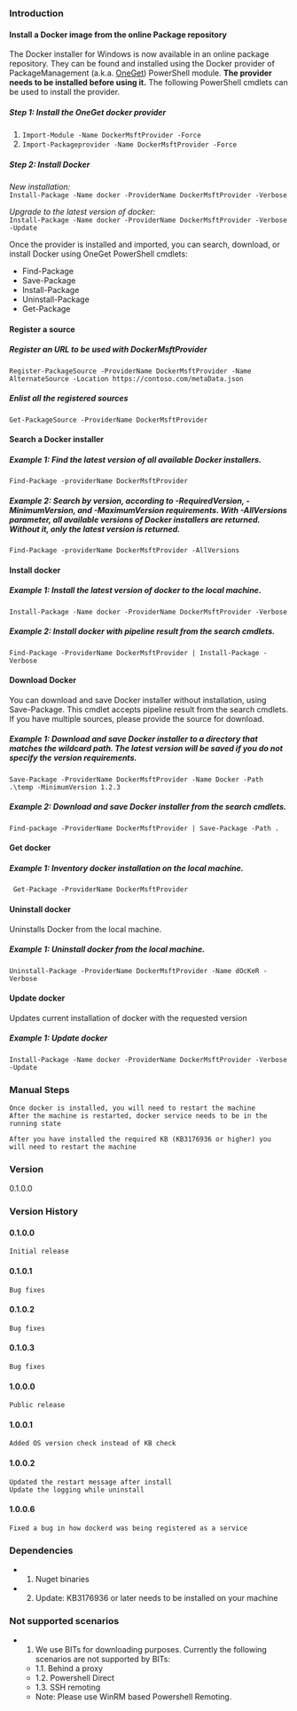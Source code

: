 ### Introduction
#### Install a Docker image from the online Package repository

The Docker installer for Windows is now available in an online package repository.  They can be found and installed using the Docker provider of PackageManagement (a.k.a. <a href="http://www.oneget.org">OneGet</a>) PowerShell module.  **The provider needs to be installed before using it.** The following PowerShell cmdlets can be used to install the provider.

##### Step 1: Install the OneGet docker provider

1. `Import-Module -Name DockerMsftProvider -Force`
2. `Import-Packageprovider -Name DockerMsftProvider -Force`

##### Step 2: Install Docker
*New installation:*  
`Install-Package -Name docker -ProviderName DockerMsftProvider -Verbose`  

*Upgrade to the latest version of docker:*  
`Install-Package -Name docker -ProviderName DockerMsftProvider -Verbose -Update`

Once the provider is installed and imported, you can search, download, or install Docker using OneGet PowerShell cmdlets:
* Find-Package
* Save-Package
* Install-Package
* Uninstall-Package
* Get-Package

#### Register a source

##### Register an URL to be used with DockerMsftProvider
	Register-PackageSource -ProviderName DockerMsftProvider -Name AlternateSource -Location https://contoso.com/metaData.json

##### Enlist all the registered sources
	Get-PackageSource -ProviderName DockerMsftProvider

#### Search a Docker installer 

##### Example 1: Find the latest version of all available Docker installers. 
	Find-Package -providerName DockerMsftProvider
   
##### Example 2: Search by version, according to -RequiredVersion, -MinimumVersion, and -MaximumVersion requirements. With -AllVersions parameter, all available versions of Docker installers are returned. Without it, only the latest version is returned.
    Find-Package -providerName DockerMsftProvider -AllVersions

#### Install docker

##### Example 1: Install the latest version of docker to the local machine.
	Install-Package -Name docker -ProviderName DockerMsftProvider -Verbose

##### Example 2: Install docker with pipeline result from the search cmdlets.	
	Find-Package -ProviderName DockerMsftProvider | Install-Package -Verbose

#### Download Docker
You can download and save Docker installer without installation, using Save-Package. This cmdlet accepts pipeline result from the search cmdlets. If you have multiple sources, please provide the source for download.

##### Example 1: Download and save Docker installer to a directory that matches the wildcard path. The latest version will be saved if you do not specify the version requirements.	
	Save-Package -ProviderName DockerMsftProvider -Name Docker -Path .\temp -MinimumVersion 1.2.3

##### Example 2: Download and save Docker installer from the search cmdlets.
	Find-package -ProviderName DockerMsftProvider | Save-Package -Path .

#### Get docker


##### Example 1: Inventory docker installation on the local machine.
	 Get-Package -ProviderName DockerMsftProvider

#### Uninstall docker
Uninstalls Docker from the local machine.

##### Example 1: Uninstall docker from the local machine.
	Uninstall-Package -ProviderName DockerMsftProvider -Name dOcKeR -Verbose

#### Update docker
Updates current installation of docker with the requested version

##### Example 1: Update docker
	Install-Package -Name docker -ProviderName DockerMsftProvider -Verbose -Update

### Manual Steps
    Once docker is installed, you will need to restart the machine
    After the machine is restarted, docker service needs to be in the running state
	
	After you have installed the required KB (KB3176936 or higher) you will need to restart the machine 

### Version
0.1.0.0

### Version History

#### 0.1.0.0
	Initial release

#### 0.1.0.1
	Bug fixes

#### 0.1.0.2
	Bug fixes

#### 0.1.0.3
	Bug fixes

#### 1.0.0.0
	Public release

#### 1.0.0.1
	Added OS version check instead of KB check

#### 1.0.0.2
	Updated the restart message after install
	Update the logging while uninstall
	
#### 1.0.0.6
	Fixed a bug in how dockerd was being registered as a service

### Dependencies
* 1. Nuget binaries
* 2. Update: KB3176936 or later needs to be installed on your machine

### Not supported scenarios
* 1. We use BITs for downloading purposes. Currently the following scenarios are not supported by BITs:
	* 1.1. Behind a proxy
	* 1.2. Powershell Direct
	* 1.3. SSH remoting
	* Note: Please use WinRM based Powershell Remoting.


